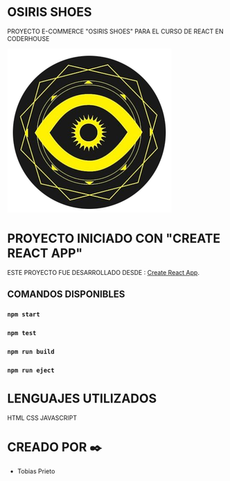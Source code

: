 # OSIRIS SHOES
PROYECTO E-COMMERCE "OSIRIS SHOES" PARA EL CURSO DE REACT EN CODERHOUSE


![](https://github.com/TobiasPrieto/Osiris-Shoes/blob/master/images/pngosirisrecortadoredondo.png?raw=true)

# PROYECTO INICIADO CON "CREATE REACT APP"

ESTE PROYECTO FUE DESARROLLADO DESDE : [Create React App](https://github.com/facebook/create-react-app).

## COMANDOS DISPONIBLES



### `npm start`

### `npm test`

### `npm run build`



### `npm run eject`



# LENGUAJES UTILIZADOS 
HTML
CSS 
JAVASCRIPT


# CREADO POR ✒️
 * Tobias Prieto
